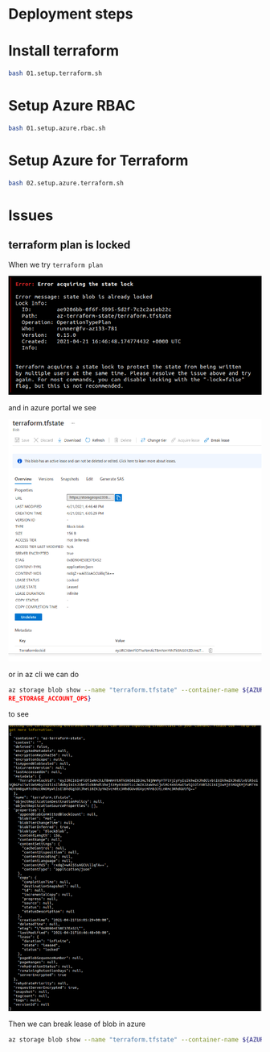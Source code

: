 
# Deployment steps

# Install terraform

```sh
bash 01.setup.terraform.sh
```

# Setup Azure RBAC

```sh
bash 01.setup.azure.rbac.sh
```

# Setup Azure for Terraform

```sh
bash 02.setup.azure.terraform.sh
```



# Issues

## terraform plan is locked

When we try `terraform plan`

![](2021-04-21-19-16-24.png)

and in azure portal we see

![](2021-04-21-19-16-41.png)

or in az cli we can do

```sh
az storage blob show --name "terraform.tfstate" --container-name ${AZURE_STORAGE_TFSTATE} --account-name ${AZU
RE_STORAGE_ACCOUNT_OPS}  
```

to see 

![](2021-04-21-19-23-45.png)

Then we can break lease of blob in azure

```sh
az storage blob show --name "terraform.tfstate" --container-name ${AZURE_STORAGE_TFSTATE} --account-name ${AZURE_STORAGE_ACCOUNT_OPS}
```